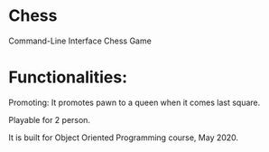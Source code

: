 # Chess

Command-Line Interface Chess Game

# Functionalities:
  Promoting: It promotes pawn to a queen when it comes last square.
  
Playable for 2 person.





  It is built for Object Oriented Programming course, May 2020.
